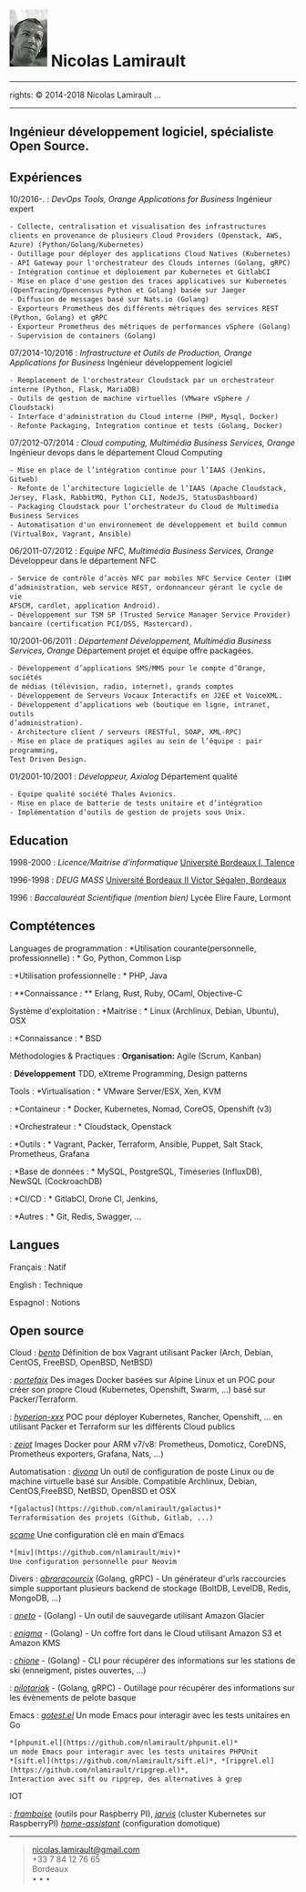 ![](me.jpg) Nicolas Lamirault
===========================================
---
rights: © 2014-2018 Nicolas Lamirault
...

----

Ingénieur développement logiciel, spécialiste Open Source.
----


Expériences
--------------

10/2016-.
:   *DevOps Tools, Orange Applications for Business*
    Ingénieur expert

    - Collecte, centralisation et visualisation des infrastructures clients en provenance de plusieurs Cloud Providers (Openstack, AWS, Azure) (Python/Golang/Kubernetes)
    - Outillage pour déployer des applications Cloud Natives (Kubernetes)
    - API Gateway pour l'orchestrateur des Clouds internes (Golang, gRPC)
    - Intégration continue et déploiement par Kubernetes et GitlabCI
    - Mise en place d'une gestion des traces applicatives sur Kubernetes (OpenTracing/Opencensus Python et Golang) basée sur Jaeger
    - Diffusion de messages basé sur Nats.io (Golang)
    - Exporteurs Prometheus des différents métriques des services REST (Python, Golang) et gRPC
    - Exporteur Prometheus des métriques de performances vSphere (Golang)
    - Supervision de containers (Golang)

07/2014-10/2016
:   *Infrastructure et Outils de Production, Orange Applications for Business*
    Ingénieur développement logiciel

    - Remplacement de l'orchestrateur Cloudstack par un orchestrateur interne (Python, Flask, MariaDB)
    - Outils de gestion de machine virtuelles (VMware vSphere / Cloudstack)
    - Interface d'administration du Cloud interne (PHP, Mysql, Docker)
    - Refonte Packaging, Integration continue et tests (Golang, Docker)

07/2012-07/2014
:   *Cloud computing, Multimédia Business Services, Orange*
    Ingénieur devops dans le département Cloud Computing

    - Mise en place de l’intégration continue pour l’IAAS (Jenkins, Gitweb)
    - Refonte de l’architecture logicielle de l’IAAS (Apache Cloudstack, Jersey, Flask, RabbitMQ, Python CLI, NodeJS, StatusDashboard)
    - Packaging Cloudstack pour l’orchestrateur du Cloud de Multimedia Business Services
    - Automatisation d'un environnement de développement et build commun (VirtualBox, Vagrant, Ansible)

06/2011-07/2012
:   *Equipe NFC, Multimédia Business Services, Orange*
    Développeur dans le département NFC

    - Service de contrôle d’accès NFC par mobiles NFC Service Center (IHM
    d’administration, web service REST, ordonnanceur gérant le cycle de vie
    AFSCM, cardlet, application Android).
    - Développement sur TSM SP (Trusted Service Manager Service Provider)
    bancaire (certification PCI/DSS, Mastercard).

10/2001-06/2011
:   *Département Développement, Multimédia Business Services, Orange*
    Département projet et équipe offre packagées.

    - Développement d’applications SMS/MMS pour le compte d’Orange, sociétés
    de médias (télévision, radio, internet), grands comptes
    - Développement de Serveurs Vocaux Interactifs en J2EE et VoiceXML.
    - Développement d’applications web (boutique en ligne, intranet, outils
    d’administration).
    - Architecture client / serveurs (RESTful, SOAP, XML-RPC)
    - Mise en place de pratiques agiles au sein de l’équipe : pair programming,
    Test Driven Design.

01/2001-10/2001
:   *Développeur, Axialog*
    Département qualité

    - Equipe qualité société Thales Avionics.
    - Mise en place de batterie de tests unitaire et d’intégration
    - Implémentation d’outils de gestion de projets sous Unix.


Education
-------------

1998-2000
:   *Licence/Maitrise d’informatique*
    [Université Bordeaux I, Talence](http://www.u-bordeaux1.fr)

1996-1998
:   *DEUG MASS*
    [Université Bordeaux II Victor Ségalen, Bordeaux](http://www.univ-bordeauxsegalen.fr/)

1996
:   *Baccalauréat Scientifique (mention bien)*
    Lycée Elire Faure, Lormont

Comptétences
---------------

Languages de programmation
:   *Utilisation courante(personnelle, professionnelle) : *
    Go, Python, Common Lisp

:   *Utilisation professionnelle : *
    PHP, Java

:   **Connaissance : **
    Erlang, Rust, Ruby, OCaml, Objective-C

Système d'exploitation
:   *Maitrise : *
    Linux (Archlinux, Debian, Ubuntu), OSX

:   *Connaissance : *
    BSD

Méthodologies & Practiques
:    **Organisation:**
     Agile (Scrum, Kanban)

:    **Développement**
     TDD, eXtreme Programming, Design patterns

Tools
:   *Virtualisation : *
    VMware Server/ESX, Xen, KVM

:   *Containeur : *
    Docker, Kubernetes, Nomad, CoreOS, Openshift (v3)

:   *Orchestrateur : *
    Cloudstack, Openstack

:   *Outils : *
    Vagrant, Packer, Terraform, Ansible, Puppet, Salt Stack, Prometheus, Grafana

:   *Base de données : *
    MySQL, PostgreSQL, Timeseries (InfluxDB), NewSQL (CockroachDB)

:   *CI/CD : *
    GitlabCI, Drone CI, Jenkins,

:   *Autres : *
    Git, Redis, Swagger, ...



Langues
---------

Français
:   Natif

English
:   Technique

Espagnol
:   Notions

Open source
----------------

Cloud
:   *[bento](https://github.com/nlamirault/bento)*
    Définition de box Vagrant utilisant Packer (Arch, Debian, CentOS, FreeBSD,
    OpenBSD, NetBSD)

:   *[portefaix](https://github.com/portefaix)*
    Des images Docker basées sur Alpine Linux et un POC pour créer son propre Cloud
    (Kubernetes, Openshift, Swarm, ...) basé sur Packer/Terraform.

:   *[hyperion-xxx](https://github.com/portefaix)*
    POC pour déployer Kubernetes, Rancher, Openshift, ... en utilisant Packer et
    Terraform sur les différents Cloud publics

:   *[zeiot](https://github.com/zeiot)*
    Images Docker pour ARM v7/v8: Prometheus, Domoticz, CoreDNS, Prometheus exporters, Grafana, Nats, ...)


Automatisation
:   *[divona](https://github.com/nlamirault/divona)*
    Un outil de configuration de poste Linux ou de machine virtuelle basé sur Ansible. Compatible Archlinux, Debian, CentOS,FreeBSD, NetBSD, OpenBSD et OSX

    *[galactus](https://github.com/nlamirault/galactus)*
    Terraformisation des projets (Github, Gitlab, ...)

   *[scame](https://github.com/nlamirault/scame)*
    Une configuration clé en main d’Emacs

    *[miv](https://github.com/nlamirault/miv)*
    Une configuration personnelle pour Neovim


Divers
:   *[abraracourcix](https://github.com/nlamirault/abraracourcix)* (Golang, gRPC) -
    Un générateur d'urls raccourcies simple supportant plusieurs backend de stockage (BoltDB, LevelDB, Redis, MongoDB, ...)

:   *[aneto](https://github.com/nlamirault/aneto)* - (Golang) -
    Un outil de sauvegarde utilisant Amazon Glacier

:   *[enigma](https://github.com/nlamirault/enigma)* - (Golang) -
    Un coffre fort dans le Cloud utilisant Amazon S3 et Amazon KMS

:   *[chione](https://github.com/nlamirault/chione)* - (Golang) -
    CLI pour récupérer des informations sur les stations de ski (enneigment, pistes ouvertes, ...)

:   *[pilotariak](https://github.com/pilotariak)* - (Golang, gRPC) -
    Outillage pour récupérer des informations sur les évènements de pelote basque

Emacs
:   *[gotest.el](https://github.com/nlamirault/gotest.el)*
    Un mode Emacs pour interagir avec les tests unitaires en Go

    *[phpunit.el](https://github.com/nlamirault/phpunit.el)*
    un mode Emacs pour interagir avec les tests unitaires PHPUnit
    *[sift.el](https://github.com/nlamirault/sift.el)*, *[ripgrel.el](https://github.com/nlamirault/ripgrep.el)*,
    Interaction avec sift ou ripgrep, des alternatives à grep

IOT

:   *[framboise](https://github.com/nlamirault/framboise)* (outils pour Raspberry PI),
    *[jarvis](https://github.com/zeiot/jarvis)* (cluster Kubernetes sur RaspberryPI)
    *[home-assistant](https://github.com/nlamirault/home-assistant-configuration)* (configuration domotique)

------
> <nicolas.lamirault@gmail.com> <br /> +33 7 84 12 76 65 <br /> Bordeaux <br />
> <a href="https://github.com/nlamirault" alt="Github"><i class="fa fa-github"></i></a> •
> <a href="https://twitter.com/nlamirault" alt="Twitter"><i class="fa fa-twitter"></i> </a> •
> <a href="https://www.linkedin.com/in/nicolaslamirault" alt="Linkedin"><i class="fa fa-linkedin"></i> </a> •
> <a href="https://keybase.io/nlamirault"><i class="fa fa-key"></i></a>
